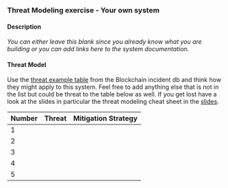 ### Threat Modeling exercise - Your own system

#### Description 

_You can either leave this blank since you already know what you are building or you can add links here to the system documentation._

#### Threat Model 

Use the [threat example table](./threat_list_blockchain_incident_db.md) from the Blockchain incident db and think how they might apply to this system. Feel free to add anything else that is not in the list but could be threat to the table below as well. If you get lost have a look at the slides in particular the threat modeling cheat sheet in the [slides](./How_to_Not_Get_Rekt_Part_Volume_1_Threat_Modeling.pdf).    

| Number | Threat | Mitigation Strategy |
|--------|---------------------------------------------------------------|---------------------------------------------------------------|
| 1      |   |   |
| 2      |   |   |
| 3      |   |   |
| 4      |   |   |
| 5      |   |   |